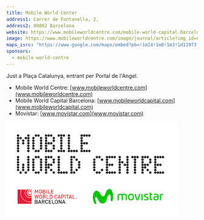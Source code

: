 ```yaml
---
title: Mobile World Center
address1: Carrer de Fontanella, 2, 
address2: 08002 Barcelona
website: https://www.mobileworldcentre.com/mobile-world-capital-barcelona
image: https://www.mobileworldcentre.com/image/journal/article?img_id=628331&t=1480624323929
maps_isrc: "https://www.google.com/maps/embed?pb=!1m14!1m8!1m3!1d11973.627370813298!2d2.1717225!3d41.3869702!3m2!1i1024!2i768!4f13.1!3m3!1m2!1s0x0%3A0xdadcb01c53af6c88!2sMobile+World+Centre!5e0!3m2!1sen!2ses!4v1497008598277"
sponsors:
  - mobile-world-centre
---
```


Just a Plaça Catalunya, entrant per Portal de l'Angel.

- Mobile World Centre: [www.mobileworldcentre.com](www.mobileworldcentre.com)
- Mobile World Capital Barcelona: [www.mobileworldcapital.com](www.mobileworldcapital.com)
- Movistar: [www.movistar.com](www.movistar.com)

![MWCentre](/assets/images/sponsors/MWC-2017-logos-BLANCO-ok_small.jpg)
